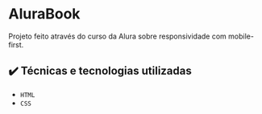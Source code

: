 # AluraBook
Projeto feito através do curso da Alura sobre responsividade com mobile-first.

## ✔️ Técnicas e tecnologias utilizadas

- ``HTML``
- ``CSS``
